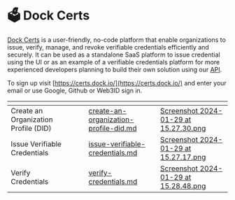 # 🗳 Dock Certs

[Dock Certs](https://certs.dock.io/) is a user-friendly, no-code platform that enable organizations to issue, verify, manage, and revoke verifiable credentials efficiently and securely. It can be used as a standalone SaaS platform to issue credential using the UI or as an example of a verifiable credentials platform for more experienced developers planning to build their own solution using our [API](../developer-documentation/dock-api/).

To sign up visit [https://certs.dock.io/](https://certs.dock.io/) and enter your email or use Google, Github or Web3ID sign in.

<table data-view="cards"><thead><tr><th></th><th></th><th></th><th data-hidden data-card-target data-type="content-ref"></th><th data-hidden data-card-cover data-type="files"></th></tr></thead><tbody><tr><td>Create an Organization Profile (DID)</td><td></td><td></td><td><a href="create-an-organization-profile-did.md">create-an-organization-profile-did.md</a></td><td><a href="../.gitbook/assets/Screenshot 2024-01-29 at 15.27.30.png">Screenshot 2024-01-29 at 15.27.30.png</a></td></tr><tr><td>Issue Verifiable Credentials</td><td></td><td></td><td><a href="issue-verifiable-credentials.md">issue-verifiable-credentials.md</a></td><td><a href="../.gitbook/assets/Screenshot 2024-01-29 at 15.27.17.png">Screenshot 2024-01-29 at 15.27.17.png</a></td></tr><tr><td>Verify Credentials</td><td></td><td></td><td><a href="verify-credentials.md">verify-credentials.md</a></td><td><a href="../.gitbook/assets/Screenshot 2024-01-29 at 15.28.48.png">Screenshot 2024-01-29 at 15.28.48.png</a></td></tr></tbody></table>

